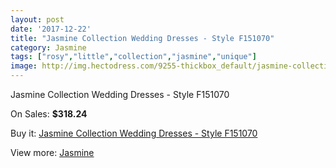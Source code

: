 ```yaml
---
layout: post
date: '2017-12-22'
title: "Jasmine Collection Wedding Dresses - Style F151070"
category: Jasmine
tags: ["rosy","little","collection","jasmine","unique"]
image: http://img.hectodress.com/9255-thickbox_default/jasmine-collection-wedding-dresses-style-f151070.jpg
---
```

Jasmine Collection Wedding Dresses - Style F151070

On Sales: **$318.24**
<a href="https://www.hectodress.com/jasmine/4695-jasmine-collection-wedding-dresses-style-f151070.html"><amp-img layout="responsive" width="600" height="600" src="//img.hectodress.com/9255-thickbox_default/jasmine-collection-wedding-dresses-style-f151070.jpg" alt="Jasmine Collection Wedding Dresses - Style F151070 0" /></a>
<a href="https://www.hectodress.com/jasmine/4695-jasmine-collection-wedding-dresses-style-f151070.html"><amp-img layout="responsive" width="600" height="600" src="//img.hectodress.com/9257-thickbox_default/jasmine-collection-wedding-dresses-style-f151070.jpg" alt="Jasmine Collection Wedding Dresses - Style F151070 1" /></a>
<a href="https://www.hectodress.com/jasmine/4695-jasmine-collection-wedding-dresses-style-f151070.html"><amp-img layout="responsive" width="600" height="600" src="//img.hectodress.com/9256-thickbox_default/jasmine-collection-wedding-dresses-style-f151070.jpg" alt="Jasmine Collection Wedding Dresses - Style F151070 2" /></a>

Buy it: [Jasmine Collection Wedding Dresses - Style F151070](https://www.hectodress.com/jasmine/4695-jasmine-collection-wedding-dresses-style-f151070.html "Jasmine Collection Wedding Dresses - Style F151070")

View more: [Jasmine](https://www.hectodress.com/79-jasmine "Jasmine")